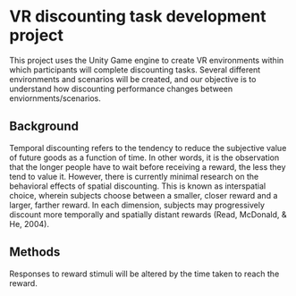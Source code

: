 # VR discounting task development project

This project uses the Unity Game engine to create VR environments within which participants will complete discounting tasks. Several different environments and scenarios will be created, and our objective is to understand how discounting performance changes between enviornments/scenarios. 

## Background
Temporal discounting refers to the tendency to reduce the subjective value of future goods as a function of time. In other words, it is the observation that the longer people have to wait before receiving a reward, the less they tend to value it. However, there is currently minimal research on the behavioral effects of spatial discounting. This is known as interspatial choice, wherein subjects choose between a smaller, closer reward and a larger, farther reward. In each dimension, subjects may progressively discount more temporally and spatially distant rewards (Read, McDonald, & He, 2004). 

## Methods
Responses to reward stimuli will be altered by the time taken to reach the reward.
